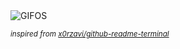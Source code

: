 <div align="justify">
<picture>
    <source media="(prefers-color-scheme: dark)" srcset="https://i.ibb.co/Kp5561Fr/output-gif.gif">
    <source media="(prefers-color-scheme: light)" srcset="https://i.ibb.co/Kp5561Fr/output-gif.gif">
    <img alt="GIFOS" src="https://i.ibb.co/Kp5561Fr/output-gif.gif">
</picture>

<sub><i>inspired from [x0rzavi/github-readme-terminal](https://github.com/x0rzavi/github-readme-terminal)</i></sub>

</div>

<!-- Image deletion URL: https://ibb.co/cSyyJmDr/e351ab545c6732961f60f8c962690603 -->